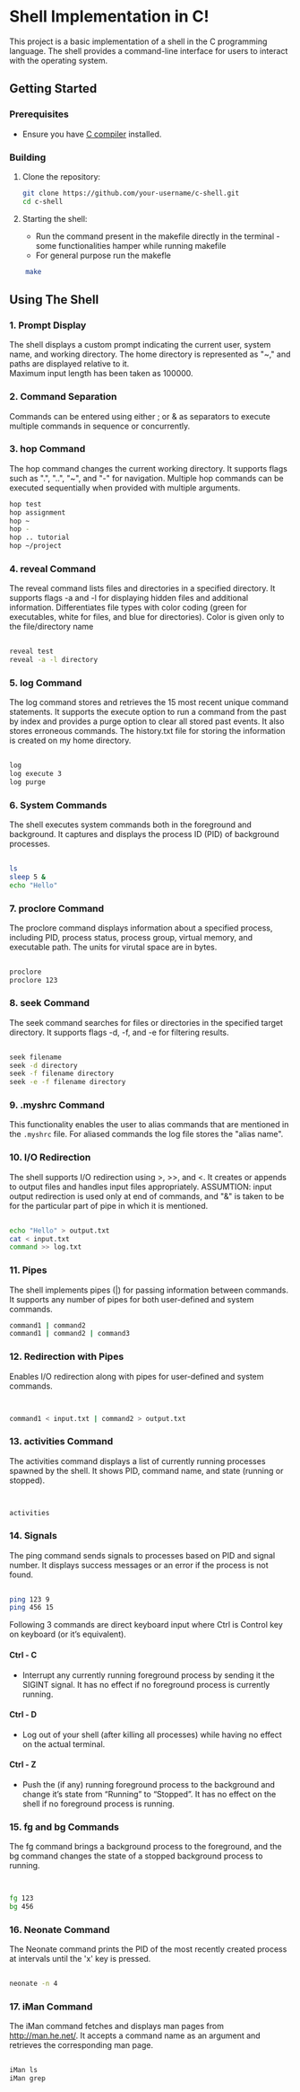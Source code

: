 

# Shell Implementation in C!

This project is a basic implementation of a shell in the C programming language. The shell provides a command-line interface for users to interact with the operating system.

## Getting Started

### Prerequisites

- Ensure you have [C compiler](https://gcc.gnu.org/install/index.html) installed.

### Building

1. Clone the repository:

   ```bash
   git clone https://github.com/your-username/c-shell.git
   cd c-shell
   ```

2. Starting the shell:  
   - Run the command present in the makefile directly in the terminal - some functionalities hamper while running makefile
   - For general purpose run the makefle
```bash 
    make 
```

## Using The Shell


### 1. Prompt Display
The shell displays a custom prompt indicating the current user, system name, and working directory. The home directory is represented as "~," and paths are displayed relative to it.  
Maximum input length has been taken as 100000.

### 2. Command Separation
Commands can be entered using either ; or & as separators to execute multiple commands in sequence or concurrently.

### 3. hop Command
The hop command changes the current working directory. It supports flags such as ".", "..", "~", and "-" for navigation. Multiple hop commands can be executed sequentially when provided with multiple arguments.

```bash
hop test
hop assignment
hop ~
hop -
hop .. tutorial
hop ~/project
```


### 4. reveal Command
The reveal command lists files and directories in a specified directory. It supports flags -a and -l for displaying hidden files and additional information. Differentiates file types with color coding (green for executables, white for files, and blue for directories).
Color is given only to the file/directory name
```bash
 
reveal test
reveal -a -l directory
```

### 5. log Command
The log command stores and retrieves the 15 most recent unique command statements. It supports the execute option to run a command from the past by index and provides a purge option to clear all stored past events.
It also stores erroneous commands.
The history.txt file for storing the information is created on my home directory.
```bash
 
log
log execute 3
log purge
```

### 6. System Commands
The shell executes system commands both in the foreground and background. It captures and displays the process ID (PID) of background processes.

```bash
 
ls
sleep 5 &
echo "Hello"
```
### 7. proclore Command
The proclore command displays information about a specified process, including PID, process status, process group, virtual memory, and executable path.
The units for virutal space are in bytes.
```bash
 
proclore
proclore 123
```

### 8. seek Command
The seek command searches for files or directories in the specified target directory. It supports flags -d, -f, and -e for filtering results.

```bash
 
seek filename
seek -d directory
seek -f filename directory
seek -e -f filename directory
```
### 9. .myshrc Command
This functionality enables the user to alias commands that are mentioned in the `.myshrc` file. 
For aliased commands the log file stores the "alias name".


### 10. I/O Redirection
The shell supports I/O redirection using >, >>, and <. It creates or appends to output files and handles input files appropriately.
ASSUMTION: input output redirection is used only at end of commands, and "&" is taken to be for the particular part of pipe in which it is mentioned.
```bash
 
echo "Hello" > output.txt
cat < input.txt
command >> log.txt
```

### 11. Pipes
The shell implements pipes (|) for passing information between commands. It supports any number of pipes for both user-defined and system commands.

```bash
command1 | command2
command1 | command2 | command3
```

### 12. Redirection with Pipes
Enables I/O redirection along with pipes for user-defined and system commands.

```bash

 
command1 < input.txt | command2 > output.txt
```
### 13. activities Command
The activities command displays a list of currently running processes spawned by the shell. It shows PID, command name, and state (running or stopped).

```bash

 
activities
```
### 14. Signals
The ping command sends signals to processes based on PID and signal number. It displays success messages or an error if the process is not found.

```bash 
 
ping 123 9
ping 456 15
```


Following 3 commands are direct keyboard input where Ctrl is Control key on keyboard (or it’s equivalent).

#### Ctrl - C

- Interrupt any currently running foreground process by sending it the SIGINT signal. It has no effect if no foreground process is currently running.

#### Ctrl - D

- Log out of your shell (after killing all processes) while having no effect on the actual terminal.

#### Ctrl - Z

- Push the (if any) running foreground process to the background and change it’s state from “Running” to “Stopped”. It has no effect on the shell if no foreground process is running.



### 15. fg and bg Commands
The fg command brings a background process to the foreground, and the bg command changes the state of a stopped background process to running.

```bash

 
fg 123
bg 456
```
### 16. Neonate Command
The Neonate command prints the PID of the most recently created process at intervals until the 'x' key is pressed.

```bash
 
neonate -n 4
```

### 17. iMan Command
The iMan command fetches and displays man pages from http://man.he.net/. It accepts a command name as an argument and retrieves the corresponding man page.

```bash
 
iMan ls
iMan grep
```


